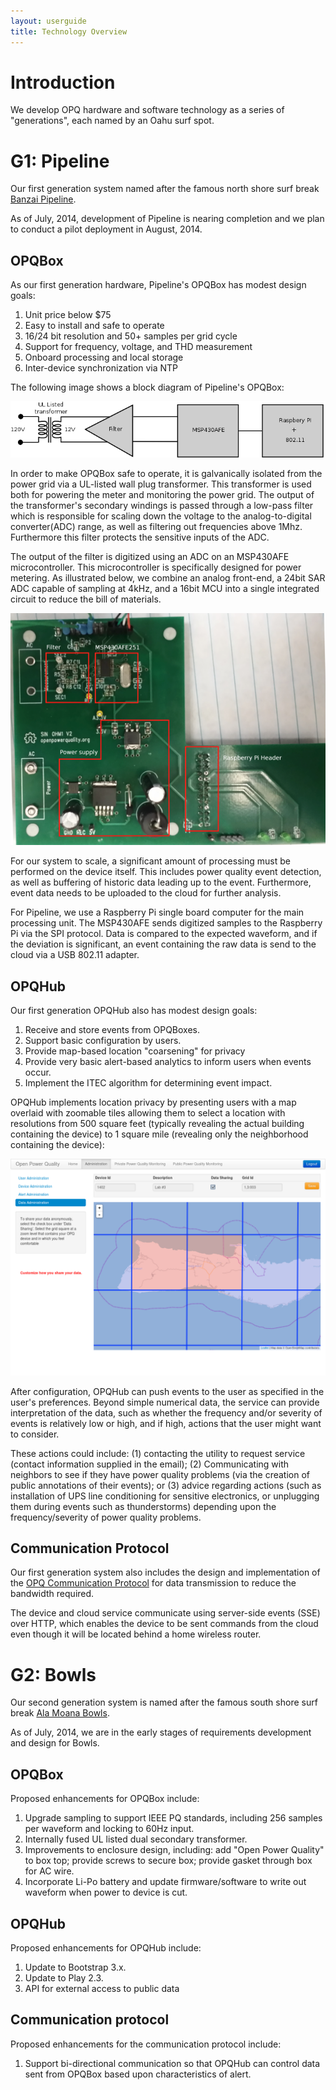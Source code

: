 ```yaml
---
layout: userguide
title: Technology Overview
---
```


# Introduction

We develop OPQ hardware and software technology as a series of "generations", each named by an Oahu surf spot. 

# G1: Pipeline

Our first generation system named after the famous north shore surf break [Banzai Pipeline](http://en.wikipedia.org/wiki/Banzai_Pipeline).

As of July, 2014, development of Pipeline is nearing completion and we plan to conduct a pilot deployment in August, 2014.

## OPQBox

As our first generation hardware, Pipeline's OPQBox has modest design goals:

  1. Unit price below $75
  2. Easy to install and safe to operate
  3. 16/24 bit resolution and 50+ samples per grid cycle
  4. Support for frequency, voltage, and THD measurement
  5. Onboard processing and local storage
  6. Inter-device synchronization via NTP

The following image shows a block diagram of Pipeline's OPQBox:

<img src="../images/hardware-block-diagram.png" class="center-block img-responsive">

In order to make OPQBox safe to operate, it is galvanically isolated from the power grid via a UL-listed wall plug transformer. This transformer is used both for powering the meter and monitoring the power grid. The output of the transformer's secondary windings is passed through a low-pass filter which is responsible for scaling down the voltage to the analog-to-digital converter(ADC) range, as well as filtering out frequencies above 1Mhz. Furthermore this filter protects the sensitive inputs of the ADC.

The output of the filter is digitized using an ADC on an MSP430AFE microcontroller. This microcontroller is specifically designed for power metering. As illustrated below, we combine an analog front-end, a 24bit SAR ADC capable of sampling at 4kHz, and a 16bit MCU into a single integrated circuit to reduce the bill of materials. 

<img src="../images/board3.png" class="center-block img-responsive">

For our system to scale, a significant amount of processing must be performed on the device itself. This includes power quality event detection, as well as buffering of historic data leading up to the event. Furthermore, event data needs to be uploaded to the cloud for further analysis. 

For Pipeline, we use a Raspberry Pi single board computer for the main processing unit. The MSP430AFE sends digitized samples to the Raspberry Pi via the SPI protocol. Data is compared to the expected waveform, and if the deviation is significant, an event containing the raw data is send to the cloud via a USB 802.11 adapter. 

## OPQHub

Our first generation OPQHub also has modest design goals:

  1. Receive and store events from OPQBoxes.
  2. Support basic configuration by users.
  3. Provide map-based location "coarsening" for privacy 
  4. Provide very basic alert-based analytics to inform users when events occur. 
  5. Implement the ITEC algorithm for determining event impact.

OPQHub implements location privacy by presenting users with a map overlaid with zoomable tiles allowing them to select a location with resolutions from 500 square feet (typically revealing the actual building containing the device) to 1 square mile (revealing only the neighborhood containing the device):

<img src="../images/cloud-grid.png" class="center-block img-responsive">

After configuration, OPQHub can push events to the user as specified in the user's preferences.  Beyond simple numerical data, the service can provide interpretation of the data, such as whether the frequency and/or severity of events is relatively low or high, and if high, actions that the user might want to consider.  

These actions could include: (1) contacting the utility to request service (contact information supplied in the email); (2) Communicating with neighbors to see if they have power quality problems (via the creation of public annotations of their events); or (3) advice regarding actions (such as installation of UPS line conditioning for sensitive electronics, or unplugging them during events such as thunderstorms) depending upon the frequency/severity of power quality problems.

## Communication Protocol

Our first generation system also includes the design and implementation of the [OPQ Communication Protocol](https://github.com/openpowerquality/opq/wiki/OPQ-Communication-Protocol) for data transmission to reduce the bandwidth required. 

The device and cloud service communicate using server-side events (SSE) over HTTP, which enables the device to be sent commands from the cloud even though it will be located behind a home wireless router.

# G2: Bowls

Our second generation system is named after the famous south shore surf break [Ala Moana Bowls](http://www.surf-oahu.com/surf_breaks/south_shore/bowls_kaisers.php).

As of July, 2014, we are in the early stages of requirements development and design for Bowls.
 
## OPQBox

Proposed enhancements for OPQBox include:

  1. Upgrade sampling to support IEEE PQ standards, including 256 samples per waveform and locking to 60Hz input.
  2. Internally fused UL listed dual secondary transformer.
  3. Improvements to enclosure design, including: add "Open Power Quality" to box top; provide screws to secure box; provide gasket through box for AC wire.
  4. Incorporate Li-Po battery and update firmware/software to write out waveform when power to device is cut.
  
## OPQHub

Proposed enhancements for OPQHub include:

  1. Update to Bootstrap 3.x.
  2. Update to Play 2.3.
  3. API for external access to public data
  
## Communication protocol

Proposed enhancements for the communication protocol include:

  1. Support bi-directional communication so that OPQHub can control data sent from OPQBox based upon characteristics of alert.
  
  
  


 
 








